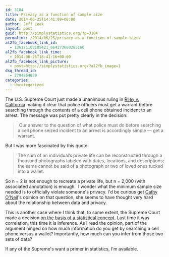 ```yaml
---
id: 3184
title: Privacy as a function of sample size
date: 2014-06-25T14:41:09+00:00
author: Jeff Leek
layout: post
guid: http://simplystatistics.org/?p=3184
permalink: /2014/06/25/privacy-as-a-function-of-sample-size/
al2fb_facebook_link_id:
  - 136171103105421_664273660295160
al2fb_facebook_link_time:
  - 2014-06-25T18:41:16+00:00
al2fb_facebook_link_picture:
  - post=http://simplystatistics.org/?al2fb_image=1
dsq_thread_id:
  - 2794864039
categories:
  - Uncategorized
---
```

The U.S. Supreme Court just made a unanimous ruling in [Riley v. California](http://www.docstoc.com/docs/document-preview.aspx?doc_id=171429294) making it clear that police officers must get a warrant before searching through the contents of a cell phone obtained incident to an arrest. The message was put pretty clearly in the decision:

>  Our answer to the question of what police must do before searching a cell phone seized incident to an arrest is accordingly simple — get a warrant.

But I was more fascinated by this quote:

> The sum of an individual’s private life can be reconstructed through a thousand photographs labeled with dates, locations, and descriptions; the same cannot be said of a photograph or two of loved ones tucked into a wallet.

So n = 2 is not enough to recreate a private life, but n = 2,000 (with associated annotation) is enough.  I wonder what the minimum sample size needed is to officially violate someone's privacy. I'd be curious get [Cathy O'Neil](http://mathbabe.org/)'s opinion on that question, she seems to have thought very hard about the relationship between data and privacy.

This is another case where I think that, to some extent, the Supreme Court made a decision [on the basis of a statistical concept](http://simplystatistics.org/2011/12/12/the-supreme-courts-interpretation-of-statistical/). Last time it was correlation, this time it is inference. As I read the opinion, part of the argument hinged on how much information do you get by searching a cell phone versus a wallet? Importantly, how much can you infer from those two sets of data?

If any of the Supreme's want a primer in statistics, I'm available.